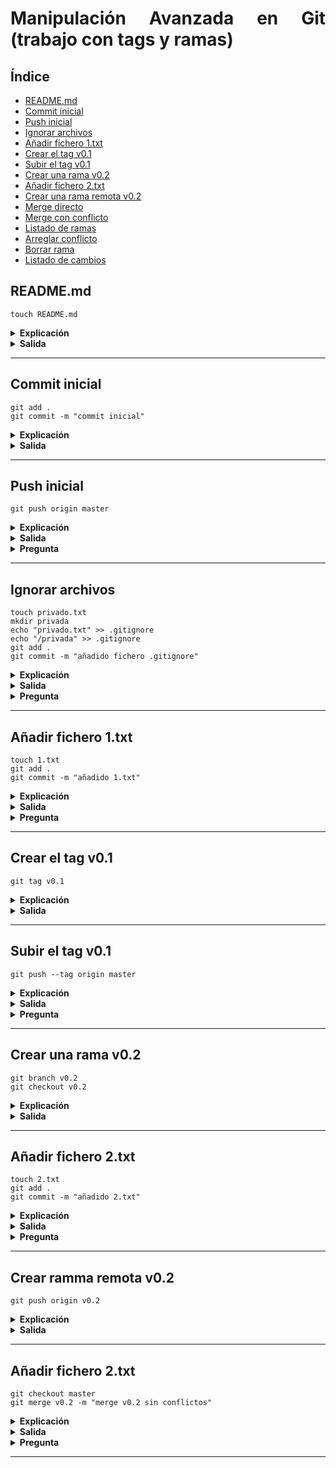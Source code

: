 <div align="justify">

# Manipulación Avanzada en Git (trabajo con tags y ramas)

## Índice
 - [README.md](#readmemd)
 - [Commit inicial](#commit-inicial)
 - [Push inicial](#push-inicial)
 - [Ignorar archivos](#ignorar-archivos)
 - [Añadir fichero 1.txt](#añadir-fichero-1txt)
 - [Crear el tag v0.1](#crear-el-tag-v01)
 - [Subir el tag v0.1](#subir-el-tag-v01)
 - [Crear una rama v0.2](#crear-una-rama-v02)
 - [Añadir fichero 2.txt](#añadir-fichero-2txt)
 - [Crear una rama remota v0.2](#crear-ramma-remota-v02)
 - [Merge directo]()
 - [Merge con conflicto]()
 - [Listado de ramas]()
 - [Arreglar conflicto]()
 - [Borrar rama]()
 - [Listado de cambios]()

## README.md

```code
touch README.md
```

 <details>
 <summary><strong>Explicación</strong></summary>

```code
No es necesario la creación del READM.md ya que seleccione la opción de crearlo por defecto
```
</details>
<details>
<summary><strong>Salida</strong></summary>

```code

```
</details>


---



## Commit inicial

```code
git add .
git commit -m "commit inicial"
```
 <details>
 <summary><strong>Explicación</strong></summary>

- git add .

    ```code
    Añade los ficheros 
    ```

- git commit -m "commit inicial"

    ```code
    Creamos un commit con el nombre de commit inicial
    ```

</details>

<details>
<summary><strong>Salida</strong></summary>

- git add .
    ```code

    ```
- git commit -m "commit inicial"
    ```code
    
    ```

</details>


---


## Push inicial

```code
git push origin master
```
 <details>
 <summary><strong>Explicación</strong></summary>

- git push origin master

    ```code
    Envia los archivos añadidos al repositiorio de la nube
    ```

</details>

<details>
<summary><strong>Salida</strong></summary>

- git push origin main
    ```code
        Enumerating objects: 6, done.
    Counting objects: 100% (6/6), done.
    Delta compression using up to 16 threads
    Compressing objects: 100% (3/3), done.
    Writing objects: 100% (4/4), 475 bytes | 475.00 KiB/s, done.
    Total 4 (delta 1), reused 0 (delta 0), pack-reused 0
    remote: Resolving deltas: 100% (1/1), completed with 1 local object.
    To https://github.com/JonayKB/my-proyecto-millonario
    3cea8f5..e09d1a5  main -> main
    ```


</details>

<details>
<summary><strong>Pregunta</strong></summary>

- Respuesta:
    ```code
    Esos dos argumentos el origin indica que es la nube, y el master es la rama, pero estos son opcionales
    ```

>WARNING: Sino ponemos estos argumentos, puede ocurrir el error de estar en la rama equivocada y subir los archivos a donde no debemos
</details>

---




## Ignorar archivos

```code
touch privado.txt
mkdir privada
echo "privado.txt" >> .gitignore
echo "/privada" >> .gitignore
git add .
git commit -m "añadido fichero .gitignore"
```
 <details>
 <summary><strong>Explicación</strong></summary>

- touch privado.txt

    ```code
    Crea un archivo llamado privado.txt
    ```

- mdkir privada

    ```code
    Crea una carpeta llamada privada
    ```
    
- echo "privado.txt" / "/privada" >> .gitignore

    ```code
    Añade "privado.txt" y "/privada" o crea un archivo llamado .gitignore y los añade 
    ```


</details>

<details>
<summary><strong>Salida</strong></summary>

- touch privado.txt

    ```code
    
    ```

- mdkir privada

    ```code
    
    ```
    
- echo "privado.txt" / "/privada" >> .gitignore

    ```code
     
    ```


</details>

<details>
<summary><strong>Pregunta</strong></summary>

- Respuesta:
    ```code
    El .gitignore indica los archivos que no hay que subir, por ende ni la carpeta ni el archivo seran subidos
    ```


</details>

---



## Añadir fichero 1.txt

```code
touch 1.txt
git add .
git commit -m "añadido 1.txt"
```
 <details>
 <summary><strong>Explicación</strong></summary>

- touch 1.txt

    ```code
    Crea un archivo llamado 1.txt
    ```

- git add .

    ```code
    Añade los ficheros de los que hacer commit
    ```

- git commit -m "añadido 1.txt"

    ```code
    Crea un puntero llamado "añadido 1.txt" en local
    ```



</details>

<details>
<summary><strong>Salida</strong></summary>

- touch 1.txt

    ```code

    ```

- git add .

    ```code

    ```

- git commit -m "añadido 1.txt"

    ```code
        [main 9b7df7b] añadido 1.txt
    2 files changed, 160 insertions(+), 5 deletions(-)
    create mode 100644 1.txt
    ```




</details>

<details>
<summary><strong>Pregunta</strong></summary>

- Respuesta:
    ```code
    El git add . añade los archivos al próximo commit, y el commit crea un marcador en locar, que despues se puede subir con un push
    ```


</details>

---



## Crear el tag v0.1

```code
git tag v0.1
```
 <details>
 <summary><strong>Explicación</strong></summary>

- git tag v0.1

    ```code
    Crea un tag llamado v0.1
    ```





</details>

<details>
<summary><strong>Salida</strong></summary>

- git tag v0.1

    ```code

    ```






</details>


---



## Subir el tag v0.1

```code
git push --tag origin master
```
 <details>
 <summary><strong>Explicación</strong></summary>

- git push --tag origin master

    ```code
    Envia la información de la versiñon a un tag
    ```

</details>

<details>
<summary><strong>Salida</strong></summary>

- git push --tag origin main

    ```code
        Enumerating objects: 6, done.
    Counting objects: 100% (6/6), done.
    Delta compression using up to 16 threads
    Compressing objects: 100% (3/3), done.
    Writing objects: 100% (4/4), 1.52 KiB | 1.52 MiB/s, done.
    Total 4 (delta 0), reused 0 (delta 0), pack-reused 0
    To https://github.com/JonayKB/my-proyecto-millonario
    e09d1a5..9b7df7b  main -> main
    * [new tag]         v0.1 -> v0.1
    ```






</details>

<details>
<summary><strong>Pregunta</strong></summary>

- Respuesta:
    ```code
    Los tags son versiones estables guardadas, es como una rama que solo guarda los punteros, no todos los archivos en si
    ```


</details>

---


## Crear una rama v0.2

```code
git branch v0.2
git checkout v0.2
```
 <details>
 <summary><strong>Explicación</strong></summary>

- git branch v0.2

    ```code
    Crea una rama llamada v0.2
    ```

- git checkout v0.2

    ```code
    Te posiciona en la rama v0.2
    ```

</details>

<details>
<summary><strong>Salida</strong></summary>

- git branch v0.2

    ```code

    ```

- git checkout v0.2

    ```code
    Switched to branch 'v0.2'
    M       README.md
    ```

</details>

---

## Añadir fichero 2.txt

```code
touch 2.txt
git add .
git commit -m "añadido 2.txt"
```
 <details>
 <summary><strong>Explicación</strong></summary>

- touch 2.txt

    ```code
    Crea un fichero llamado 2.txt
    ```

- git add .

    ```code
    Añade los ficheros al siguiente commit
    ```

- git commit -m "añadido 2.txt"

    ```code
    Creamos una marca llamada "añadido 2.txt"
    ```

</details>

<details>
<summary><strong>Salida</strong></summary>

- touch 2.txt

    ```code
    
    ```

- git add .

    ```code

    ```

- git commit -m "añadido 2.txt"

    ```code
        [v0.2 19f966a] añadido 2.txt
    2 files changed, 225 insertions(+), 20 deletions(-)
    create mode 100644 2.txt
    ```






</details>

<details>
<summary><strong>Pregunta</strong></summary>

- Respuesta:
    ```code
    El fin del uso de ramas es el trabajo conjunto en distintas ramas, para que los trabajadores no se molesten entre ellos, ademas de mantener en la rama main una versión estable
    ```


</details>

---

</div>




## Crear ramma remota v0.2

```code
git push origin v0.2
```
 <details>
 <summary><strong>Explicación</strong></summary>

- git push origin v0.2

    ```code
    Sube la información a la rama v0.2
    ```



</details>

<details>
<summary><strong>Salida</strong></summary>

- git push origin v0.2

    ```code
        [v0.2 19f966a] añadido 2.txt
    2 files changed, 225 insertions(+), 20 deletions(-)
    create mode 100644 2.txt
    PS B:\Repositorios Clase\my-proyecto-millonario> git push origin v0.2
    Enumerating objects: 5, done.
    Counting objects: 100% (5/5), done.
    Delta compression using up to 16 threads
    Compressing objects: 100% (3/3), done.
    Writing objects: 100% (3/3), 1.24 KiB | 1.24 MiB/s, done.
    Total 3 (delta 2), reused 0 (delta 0), pack-reused 0
    remote: Resolving deltas: 100% (2/2), completed with 2 local objects.
    remote:
    remote: Create a pull request for 'v0.2' on GitHub by visiting:
    remote:      https://github.com/JonayKB/my-proyecto-millonario/pull/new/v0.2
    remote:
    To https://github.com/JonayKB/my-proyecto-millonario
    * [new branch]      v0.2 -> v0.2
    ```


</details>

---



## Añadir fichero 2.txt

```code
git checkout master
git merge v0.2 -m "merge v0.2 sin conflictos"
```
 <details>
 <summary><strong>Explicación</strong></summary>

- git checkout master

    ```code
    Nos posicionamos en la rama master
    ```

- git merge v0.2 -m "merge v0.2 sin conflictos"

    ```code
    Unimos la rama v0.2 a la rama main
    ```



</details>

<details>
<summary><strong>Salida</strong></summary>

- git checkout master

    ```code
    
    ```

- git merge v0.2 -m "merge v0.2 sin conflictos"

    ```code

    ```








</details>

<details>
<summary><strong>Pregunta</strong></summary>

- Respuesta:
    ```code
    No deben surgir conflictos, ya que el archivo que se ha creado no existe en la rama principal, en caso de haberse modificado uno de los archivos ya creados si lo existira (En este caso si lo hay por el README, pero en lo explicado no debería de suceder)
    ```


</details>

---